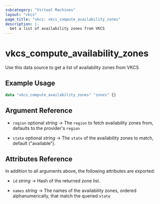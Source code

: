 ```yaml
---
subcategory: "Virtual Machines"
layout: "vkcs"
page_title: "vkcs: vkcs_compute_availability_zones"
description: |-
  Get a list of availability zones from VKCS
---
```


# vkcs_compute_availability_zones

Use this data source to get a list of availability zones from VKCS

## Example Usage

```terraform
data "vkcs_compute_availability_zones" "zones" {}
```

## Argument Reference
- `region` optional *string* &rarr;  The `region` to fetch availability zones from, defaults to the provider's `region`

- `state` optional *string* &rarr;  The `state` of the availability zones to match, default ("available").


## Attributes Reference
In addition to all arguments above, the following attributes are exported:
- `id` *string* &rarr;  Hash of the returned zone list.

- `names` *string* &rarr;  The names of the availability zones, ordered alphanumerically, that match the queried `state`


